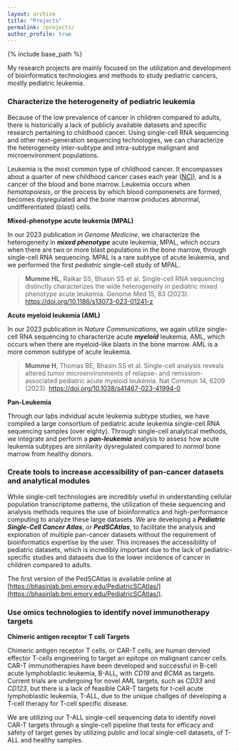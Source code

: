 ```yaml
---
layout: archive
title: "Projects"
permalink: /projects/
author_profile: true
---
```

{% include base_path %}

My research projects are mainly focused on the utilization and development of bioinformatics technologies and methods to study pediatric cancers, mostly pediatric leukemia.

### Characterize the heterogeneity of pediatric leukemia

Because of the low prevalence of cancer in children compared to adults, there is historically a lack of publicly available datasets and specific research pertaining to childhood cancer. Using single-cell RNA sequencing and other next-generation sequencing technologies, we can characterize the heterogeneity inter-subtype and intra-subtype malignant and microenvironment populations.

Leukemia is the most common type of childhood cancer. It encompasses about a quarter of new childhood cancer cases each year ([NCI](https://seer.cancer.gov/statfacts/html/childleuk.html)), and is a cancer of the blood and bone marrow. Leukemia occurs when *hematopoiesis*, or the process by which blood componenets are formed, becomes dysregulated and the bone marrow produces abnormal, undifferentiated (blast) cells.

**Mixed-phenotype acute leukemia (MPAL)**

In our 2023 publication in *Genome Medicine*, we characterize the heterogeneity in ***mixed phenotype*** acute leukemia, MPAL, which occurs when there are two or more blast populations in the bone marrow, through single-cell RNA sequencing. MPAL is a rare subtype of acute leukemia, and we performed the first *pediatric* single-cell study of MPAL.

> **Mumme HL**, Raikar SS, Bhasin SS et al. Single-cell RNA sequencing distinctly characterizes the wide heterogeneity in pediatric mixed phenotype acute leukemia. Genome Med 15, 83 (2023). https://doi.org/10.1186/s13073-023-01241-z

**Acute myeloid leukemia (AML)**

In our 2023 publication in *Nature Communications*, we again utilize single-cell RNA sequencing to characterize acute ***myeloid*** leukemia, AML, which occurs when there are myeloid-like blasts in the bone marrow. AML is a more common subtype of acute leukemia.

> **Mumme H**, Thomas BE, Bhasin SS et al. Single-cell analysis reveals altered tumor microenvironments of relapse- and remission-associated pediatric acute myeloid leukemia. Nat Commun 14, 6209 (2023). https://doi.org/10.1038/s41467-023-41994-0

**Pan-Leukemia**

Through our labs indvidual acute leukemia subtype studies, we have compiled a large consortium of pediatric acute leukemia single-cell RNA sequencing samples (over eighty). Through single-cell analytical methods, we integrate and perform a ***pan-leukemia*** analysis to assess how acute leukemia subtypes are similarity dysregulated compared to *normal* bone marrow from healthy donors.

### Create tools to increase accessibility of pan-cancer datasets and analytical modules

While single-cell technologies are incredibly useful in understanding cellular population transcriptome patterns, the utilization of these sequencing and analysis methods requires the use of bioinformatics and high-performance computing to analyze these large datasets. We are developing a ***Pediatric Single-Cell Cancer Atlas***, or ***PedSCAtlas***, to facilitate the analysis and exploration of multiple pan-cancer datasets without the requirement of bioinformatics expertise by the user. This increases the accessibility of pediatric datasets, which is incredibly important due to the lack of pediatric-specific studies and datasets due to the lower incidence of cancer in children compared to adults.

The first version of the PedSCAtlas is available online at [https://bhasinlab.bmi.emory.edu/PediatricSCAtlas/](https://bhasinlab.bmi.emory.edu/PediatricSCAtlas/). 

### Use omics technologies to identify novel immunotherapy targets

**Chimeric antigen receptor T cell Targets**

Chimeric antigen receptor T cells, or CAR-T cells, are human dervied effector T-cells engineering to target an epitope on malignant cancer cells. CAR-T immunotherapies have been developed and successful in B-cell acute lymphoblastic leukemia, B-ALL, with *CD19* and *BCMA* as targets. Current trials are undergoing for novel AML targets, such as *CD33* and *CD123*, but there is a lack of feasible CAR-T targets for t-cell acute lymphoblastic leukemia, T-ALL, due to the unique challges of developing a T-cell therapy for T-cell specific disease.

We are utilizing our T-ALL single-cell sequencing data to identify novel CAR-T targets through a single-cell pipeline that tests for efficacy and safety of target genes by utilizing public and local single-cell datasets, of T-ALL and healthy samples.
